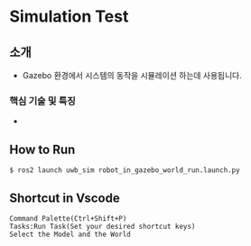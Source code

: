 # Simulation Test

## 소개

* Gazebo 환경에서 시스템의 동작을 시뮬레이션 하는데 사용됩니다.

### 핵심 기술 및 특징

* 

## How to Run

```
$ ros2 launch uwb_sim robot_in_gazebo_world_run.launch.py
```

## Shortcut in Vscode

```
Command Palette(Ctrl+Shift+P)
Tasks:Run Task(Set your desired shortcut keys)
Select the Model and the World
```
